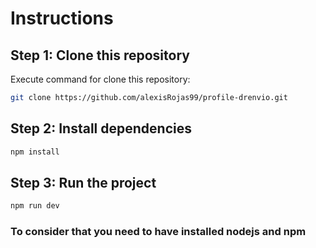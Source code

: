 # Instructions

## Step 1: Clone this repository
Execute command for clone this repository:
```bash
git clone https://github.com/alexisRojas99/profile-drenvio.git
```
## Step 2: Install dependencies
```bash
npm install
```
## Step 3: Run the project
```bash
npm run dev
```

### To consider that you need to have installed nodejs and npm